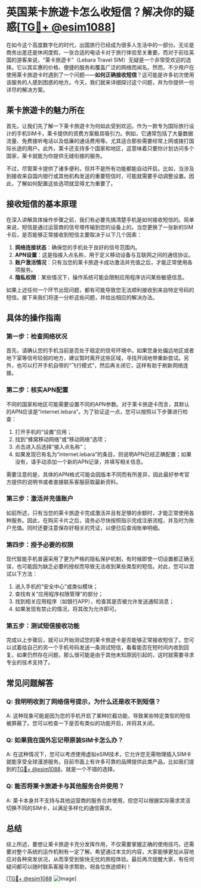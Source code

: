 # 英国莱卡旅遊卡怎么收短信？解决你的疑惑[[TG💪+ @esim1088](https://t.me/s/esim1088)]

在如今这个高度数字化的时代，出国旅行已经成为很多人生活中的一部分。无论是商务出差还是休闲度假，一张合适的电话卡对于旅行体验至关重要。而对于前往英国的游客来说，“莱卡旅遊卡”（Lebara Travel SIM）无疑是一个非常受欢迎的选择。它以其实惠的价格、便捷的服务和覆盖广泛的网络而闻名。然而，不少用户在使用莱卡旅遊卡时遇到了一个问题——**如何正确接收短信**？这可能是许多初次使用该服务的人感到困惑的地方。今天，我们就来详细探讨这个问题，并为你提供一份详尽的解决方案。

## 莱卡旅遊卡的魅力所在

首先，让我们先了解一下莱卡旅遊卡为何如此受到欢迎。作为一款专为国际旅行设计的手机SIM卡，莱卡提供的资费方案极具吸引力。例如，它通常包括了大量数据流量、免费接听电话以及低廉的通话费用等。尤其适合那些需要经常上网或拨打国际长途的用户。此外，莱卡还支持多个国家和地区，这意味着只要你计划访问多个国家，莱卡就能为你提供无缝衔接的服务。

不过，尽管莱卡提供了诸多便利，但并不是所有功能都能自动开启。比如，当涉及到接收来自国内银行或其他机构发送的重要短信时，可能就需要手动调整设置。因此，了解如何配置这些选项就显得尤为重要了。

## 接收短信的基本原理

在深入讲解具体操作步骤之前，我们有必要先搞清楚手机是如何接收短信的。简单来说，短信是通过运营商的信号塔传输到您的设备上的。当您更换了一张新的SIM卡后，是否能够正常接收到短信主要取决于以下几个因素：

1. **网络连接状态**：确保您的手机处于良好的信号范围内。
2. **APN设置**：这是指接入点名称，用于定义移动设备与互联网之间的通信协议。
3. **账户激活情况**：只有当您的莱卡旅遊卡成功激活并充值之后，才能正常使用各项服务。
4. **隐私权限**：某些情况下，操作系统可能会限制应用程序访问某些敏感信息。

如果上述任何一个环节出现问题，都有可能导致您无法顺利接收到来自特定号码的短信。接下来我们将逐一分析这些问题，并给出相应的解决办法。

## 具体的操作指南

### 第一步：检查网络状况

首先，请确认您的手机当前是否处于稳定的信号环境中。如果您身处偏远地区或者地下室等信号较弱的地方，建议暂时离开这些区域，寻找开阔地带重新尝试。另外，也可以打开手机自带的“飞行模式”，然后再关闭它，这样有助于刷新网络连接。

### 第二步：核实APN配置

不同的国家和地区可能需要设置不同的APN参数。对于莱卡旅遊卡而言，其默认的APN应该是“internet.lebara”。为了验证这一点，您可以按照以下步骤进行检查：

1. 打开手机的“设置”应用；
2. 找到“蜂窝移动网络”或“移动网络”选项；
3. 点击进入后选择“接入点名称”；
4. 如果发现已有名为“internet.lebara”的条目，则说明APN已经正确配置；如果没有，请手动添加一个新的APN记录，并填写相关信息。

需要注意的是，具体的APN格式可能会因版本不同而有所差异，因此最好参考官方提供的说明书或者直接联系客服获取最新资料。

### 第三步：激活并充值账户

如前所述，只有当您的莱卡旅遊卡完成激活并且有足够的余额时，才能正常使用各种服务。因此，在购买卡片之后，请务必尽快按照指示完成注册流程，并及时为账户充值。同时还要注意保存好相关的凭证，以便日后查询账单明细。

### 第四步：授予必要的权限

现代智能手机普遍采用了更为严格的隐私保护机制，有时候即使一切设置都正确无误，也可能因为缺乏必要的授权而导致无法收到某些类型的短信。对此，您可以尝试以下方法：

1. 进入手机的“安全中心”或类似模块；
2. 查找有关“应用程序权限管理”的部分；
3. 找到相关应用程序（如银行APP），检查其是否被允许发送通知消息；
4. 如果发现有禁止的情况，将其改为允许即可。

### 第五步：测试短信接收功能

完成以上步骤后，就可以开始测试您的莱卡旅遊卡是否能够正常接收短信了。您可以试着给自己的另一个手机号码发送一条测试短信，看看能否在短时间内收到回复。如果仍然存在问题，那么很可能是由于其他未知原因引起的，这时就需要寻求专业的技术支持了。

## 常见问题解答

### Q: 我明明收到了网络信号提示，为什么还是收不到短信？
A: 这种现象可能是因为您的手机开启了某种拦截功能，导致某些特定类型的短信被屏蔽了。您可以检查一下是否有类似的功能开启，并将其关闭。

### Q: 如果我在国外忘记带原装SIM卡怎么办？
A: 在这种情况下，您可以考虑使用虚拟eSIM技术，它允许您无需物理插入SIM卡就能享受全球漫游服务。目前市面上有许多可靠的品牌提供此类产品，比如我们提到的[TG💪+ @esim1088](https://t.me/s/esim1088)，就是一个不错的选择。

### Q: 能否将莱卡旅遊卡与其他服务合并使用？
A: 莱卡本身并不支持与其他运营商的服务合并使用，但您可以根据实际需求灵活切换不同的SIM卡，以满足多样化的通信需求。

## 总结

综上所述，要想让莱卡旅遊卡充分发挥作用，不仅需要掌握正确的使用技巧，还需要对整个系统的运作机制有一定了解。希望通过本文的内容，大家能够更加从容地应对各种突发状况，从而享受到愉快无忧的旅程体验。最后再次提醒大家，有任何疑问都可以随时联系客服寻求帮助，祝各位旅途顺利！

[[TG💪+ @esim1088](https://t.me/s/esim1088) ![Image](https://i.postimg.cc/4NQfJmqS/Snipaste-2025-05-13-00-14-12.png)]